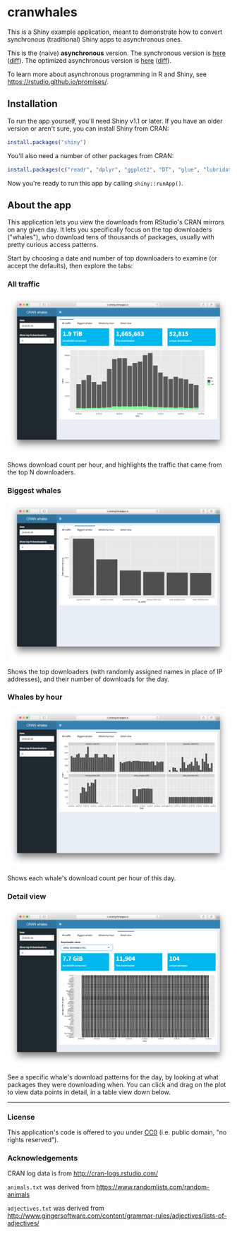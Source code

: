# cranwhales

This is a Shiny example application, meant to demonstrate how to convert synchronous (traditional) Shiny apps to asynchronous ones.

This is the (naive) **asynchronous** version. The synchronous version is [here](https://github.com/jcheng5/cranwhales) ([diff](https://github.com/jcheng5/cranwhales/compare/sync...async?diff=split)). The optimized asynchronous version is [here](https://github.com/rstudio/cranwhales/tree/async2) ([diff](https://github.com/jcheng5/cranwhales/compare/async...async2?diff=split)).

To learn more about asynchronous programming in R and Shiny, see https://rstudio.github.io/promises/.

## Installation

To run the app yourself, you'll need Shiny v1.1 or later. If you have an older version or aren't sure, you can install Shiny from CRAN:

```r
install.packages("shiny")
```

You'll also need a number of other packages from CRAN:

```r
install.packages(c("readr", "dplyr", "ggplot2", "DT", "glue", "lubridate", "gdata", "shinydashboard", "future"))
```

Now you're ready to run this app by calling `shiny::runApp()`.

## About the app

This application lets you view the downloads from RStudio's CRAN mirrors on any given day. It lets you specifically focus on the top downloaders ("whales"), who download tens of thousands of packages, usually with pretty curious access patterns.

Start by choosing a date and number of top downloaders to examine (or accept the defaults), then explore the tabs:

### All traffic

![](screenshots/all_traffic.png)

Shows download count per hour, and highlights the traffic that came from the top N downloaders.

### Biggest whales

![](screenshots/biggest_whales.png)

Shows the top downloaders (with randomly assigned names in place of IP addresses), and their number of downloads for the day.

### Whales by hour

![](screenshots/whales_by_hour.png)

Shows each whale's download count per hour of this day.

### Detail view

![](screenshots/detail_view.png)

See a specific whale's download patterns for the day, by looking at what packages they were downloading when. You can click and drag on the plot to view data points in detail, in a table view down below.

---

### License

This application's code is offered to you under [CC0](https://creativecommons.org/publicdomain/zero/1.0/) (i.e. public domain, "no rights reserved").

### Acknowledgements

CRAN log data is from http://cran-logs.rstudio.com/

`animals.txt` was derived from https://www.randomlists.com/random-animals

`adjectives.txt` was derived from http://www.gingersoftware.com/content/grammar-rules/adjectives/lists-of-adjectives/
